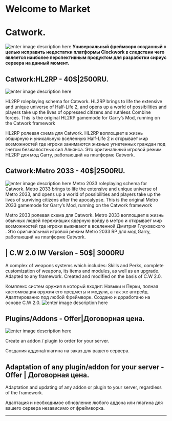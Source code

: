 <h1 id="welcome-to-market">Welcome to Market</h1>
<h1 id="catwork.">Catwork.</h1>
<p><img src="http://prodvizhenie-sajtov-kazan.ru/wp-content/uploads/2017/08/publications_seo.jpg" alt="enter image description here">
<strong>Универсальный фреймворк созданный с целью исправить недостатки платформы Clockwork в следствии чего является наиболее перспективным продуктом для разработки сириус сервера на данный момент.</strong></p>
<h2 id="catworkhl2rp---402500ru.">Catwork:HL2RP - 40$|2500RU.</h2>
<p><img src="https://steamuserimages-a.akamaihd.net/ugc/853851340196066559/DEBDDB66B09930A1799BE0512EE53F03B566A09A/" alt="enter image description here"></p>
<p>HL2RP roleplaying schema for Catwork. HL2RP brings to life the extensive and unique universe of Half-Life 2, and opens up a world of possibilities and players take up the lives of oppressed citizens and ruthless Combine forces. This is the original HL2RP gamemode for Garry’s Mod, running on the Catwork framework</p>
<p>HL2RP ролевая схема для Catwork. HL2RP воплощает в жизнь обширную и уникальную вселенную Half-Life 2 и открывает мир возможностей где игроки занимаются жизнью угнетенных граждан под гнетом безжалостных сил Альянса. Это оригинальный игровой режим HL2RP для мод Garry, работающий на платформе Catwork.</p>
<h2 id="catworkmetro-2033---402500ru.">Catwork:Metro 2033 - 40$|2500RU.</h2>
<p><img src="https://steamuserimages-a.akamaihd.net/ugc/854971762383251612/882E7F6A83CD64F72095F048D0B0609D70F92DF9/" alt="enter image description here">
Metro 2033 roleplaying schema for Catwork. Metro 2033 brings to life the extensive and unique universe of Metro 2033, and opens up a world of possibilities and players take up the lives of surviving citizens after the apocalypse. This is the original Metro 2033 gamemode for Garry’s Mod, running on the Catwork framework</p>
<p>Metro 2033 ролевая схема для Catwork. Metro 2033 воплощает в жизнь обычных людей переживших ядерную войду в метро и открывает мир возможностей где игроки выживают в вселенной Дмитрия Глуховского . Это оригинальный игровой режим Metro 2033 RP для мод Garry, работающий на платформе Catwork.</p>
<h2 id="c.w-2.0-iw-version---50-3000ru">| C.W 2.0 IW Version - 50$| 3000RU</h2>
<p>A complex of weapons systems which includes: Skills and Perks, complete customization of weapons, its items and modules, as well as an upgrade.
Adapted to any framework.
Created and modified on the basis of C.W 2.0.</p>
<p>Комплекс систем оружия в который входит: Навыки и Перки, полная кастомизация оружия его предметы и модули, а так же апгрейд.
Адаптированно под любой Фреймворк.
Создано и доработано на основе C.W 2.0.
<img src="https://steamuserimages-a.akamaihd.net/ugc/27349077345747863/DC57873C046F61604DECD7342BF824FCDAF06A14/" alt="enter image description here"></p>
<h2 id="pluginsaddons---offerдоговорная-цена.">Plugins/Addons - Offer|Договорная цена.</h2>
<p><img src="https://www.clockworksms.com/public/img/clockworksms-og-icon-large.png" alt="enter image description here"></p>
<p>Create an addon / plugin to order for your server.</p>
<p>Создания аддона/плагина на заказ для вашего сервера.</p>
<h2 id="adaptation-of-any-pluginaddon-for-your-server---offer--договорная-цена.">Adaptation of any plugin/addon for your server - Offer | Договорная цена.</h2>
<p>Adaptation and updating of any addon or plugin to your server, regardless of the framework.</p>
<p>Адаптация и необходимое обновление любого аддона или плагина для вашего сервера независимо от фреймворка.</p>
<hr>

